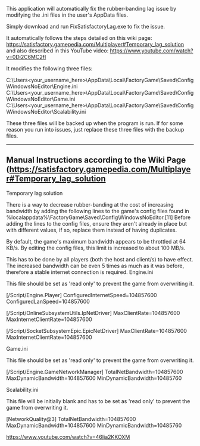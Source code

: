 This application will automatically fix the rubber-banding lag issue by modifying the .ini files in the user's AppData files.

Simply download and run FixSatisfactoryLag.exe to fix the issue.

It automatically follows the steps detailed on this wiki page: https://satisfactory.gamepedia.com/Multiplayer#Temporary_lag_solution and also described in this YouTube video: https://www.youtube.com/watch?v=0Di2C6MC2fI

It modifies the following three files:

C:\Users\<your_username_here>\AppData\Local\FactoryGame\Saved\Config\WindowsNoEditor\Engine.ini
C:\Users\<your_username_here>\AppData\Local\FactoryGame\Saved\Config\WindowsNoEditor\Game.ini
C:\Users\<your_username_here>\AppData\Local\FactoryGame\Saved\Config\WindowsNoEditor\Scalability.ini

These three files will be backed up when the program is run. If for some reason you run into issues, just replace these three files with the backup files.



-----------------------------------------------------------------------------------------------------------------------
Manual Instructions according to the Wiki Page (https://satisfactory.gamepedia.com/Multiplayer#Temporary_lag_solution
-----------------------------------------------------------------------------------------------------------------------

Temporary lag solution

There is a way to decrease rubber-banding at the cost of increasing bandwidth by adding the following lines to the game's config files found in %localappdata%\FactoryGame\Saved\Config\WindowsNoEditor\.[11] Before adding the lines to the config files, ensure they aren't already in place but with different values, if so, replace them instead of having duplicates.

By default, the game's maximum bandwidth appears to be throttled at 64 KB/s. By editing the config files, this limit is increased to about 100 MB/s.

This has to be done by all players (both the host and client/s) to have effect. The increased bandwidth can be even 5 times as much as it was before, therefore a stable internet connection is required.
Engine.ini

This file should be set as 'read only' to prevent the game from overwriting it.

[/Script/Engine.Player]
ConfiguredInternetSpeed=104857600
ConfiguredLanSpeed=104857600

[/Script/OnlineSubsystemUtils.IpNetDriver]
MaxClientRate=104857600
MaxInternetClientRate=104857600

[/Script/SocketSubsystemEpic.EpicNetDriver]
MaxClientRate=104857600
MaxInternetClientRate=104857600

Game.ini

This file should be set as 'read only' to prevent the game from overwriting it.

[/Script/Engine.GameNetworkManager]
TotalNetBandwidth=104857600
MaxDynamicBandwidth=104857600
MinDynamicBandwidth=10485760

Scalability.ini

This file will be initially blank and has to be set as 'read only' to prevent the game from overwriting it.

[NetworkQuality@3]
TotalNetBandwidth=104857600
MaxDynamicBandwidth=104857600
MinDynamicBandwidth=10485760


https://www.youtube.com/watch?v=46Ija2KKOXM
